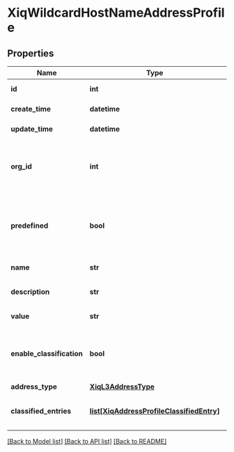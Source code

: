 # XiqWildcardHostNameAddressProfile

## Properties
Name | Type | Description | Notes
------------ | ------------- | ------------- | -------------
**id** | **int** | The unique identifier | 
**create_time** | **datetime** | The create time | 
**update_time** | **datetime** | The last update time | 
**org_id** | **int** | The organization identifier, valid when enabling HIQ feature | [optional] 
**predefined** | **bool** | Flag to describe whether the application is predefined or customised | [optional] 
**name** | **str** | Address profile name | 
**description** | **str** | Address profile description | [optional] 
**value** | **str** | Address profile value | [optional] 
**enable_classification** | **bool** | The flag to enable classification on L3 address profile | [optional] 
**address_type** | [**XiqL3AddressType**](XiqL3AddressType.md) |  | 
**classified_entries** | [**list[XiqAddressProfileClassifiedEntry]**](XiqAddressProfileClassifiedEntry.md) | The address profile classified entries | [optional] 

[[Back to Model list]](../README.md#documentation-for-models) [[Back to API list]](../README.md#documentation-for-api-endpoints) [[Back to README]](../README.md)


